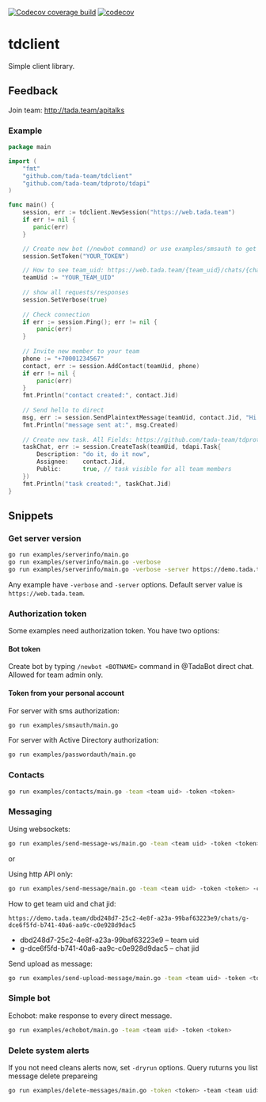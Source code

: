[![Codecov coverage build](https://github.com/tada-team/tdclient/actions/workflows/codecov.yml/badge.svg)](https://github.com/tada-team/tdclient/actions/workflows/codecov.yml) [![codecov](https://codecov.io/gh/tada-team/tdclient/branch/master/graph/badge.svg)](https://codecov.io/gh/tada-team/tdclient)

# tdclient
Simple client library.

## Feedback
Join team: http://tada.team/apitalks

### Example
```go
package main

import (
	"fmt"
	"github.com/tada-team/tdclient"
	"github.com/tada-team/tdproto/tdapi"
)

func main() {
    session, err := tdclient.NewSession("https://web.tada.team")
    if err != nil {
       panic(err)
    }

    // Create new bot (/newbot command) or use examples/smsauth to get own account token
    session.SetToken("YOUR_TOKEN")

    // How to see team_uid: https://web.tada.team/{team_uid}/chats/{chat_jid}
    teamUid := "YOUR_TEAM_UID" 
	
    // show all requests/responses
    session.SetVerbose(true)
 
    // Check connection
    if err := session.Ping(); err != nil {
        panic(err)
    }
    
    // Invite new member to your team
    phone := "+70001234567"
    contact, err := session.AddContact(teamUid, phone)
    if err != nil {
        panic(err)
    }
    fmt.Println("contact created:", contact.Jid)
    
    // Send hello to direct
    msg, err := session.SendPlaintextMessage(teamUid, contact.Jid, "Hi there!") 
    fmt.Println("message sent at:", msg.Created)
    
    // Create new task. All Fields: https://github.com/tada-team/tdproto/blob/master/tdapi/task.go
    taskChat, err := session.CreateTask(teamUid, tdapi.Task{
        Description: "do it, do it now",
        Assignee:    contact.Jid,
        Public:      true, // task visible for all team members
    }) 
    fmt.Println("task created:", taskChat.Jid)
}

```

## Snippets

### Get server version

```bash
go run examples/serverinfo/main.go
go run examples/serverinfo/main.go -verbose
go run examples/serverinfo/main.go -verbose -server https://demo.tada.team
```

Any example have `-verbose` and `-server` options. Default server value is `https://web.tada.team`.

### Authorization token

Some examples need authorization token. You have two options:

#### Bot token
 
Create bot by typing `/newbot <BOTNAME>` command in @TadaBot direct chat. 
Allowed for team admin only.

#### Token from your personal account

For server with sms authorization:
```bash
go run examples/smsauth/main.go
```

For server with Active Directory authorization:
```bash
go run examples/passwordauth/main.go
```

### Contacts

```bash
go run examples/contacts/main.go -team <team uid> -token <token>
```

### Messaging

Using websockets:
```bash
go run examples/send-message-ws/main.go -team <team uid> -token <token> -chat <chat jid> -message <message text>
```
or

Using http API only:
```bash
go run examples/send-message/main.go -team <team uid> -token <token> -chat <chat jid> -message <message text>
```

How to get team uid and chat jid:

```https://demo.tada.team/dbd248d7-25c2-4e8f-a23a-99baf63223e9/chats/g-dce6f5fd-b741-40a6-aa9c-c0e928d9dac5```
 
 * dbd248d7-25c2-4e8f-a23a-99baf63223e9 – team uid
 * g-dce6f5fd-b741-40a6-aa9c-c0e928d9dac5 – chat jid

Send upload as message:
```bash
go run examples/send-upload-message/main.go -team <team uid> -token <token> -chat <chat jid> -filepath <path to file>
```

### Simple bot

Echobot: make response to every direct message.

```bash
go run examples/echobot/main.go -team <team uid> -token <token>
```

### Delete system alerts

If you not need cleans alerts now, set `-dryrun` options. Query ruturns you list message delete prepareing

```bash
go run examples/delete-messages/main.go -token <token> -team <team uid> -chat <chat jid> -date <2017-12-31 or 2017-01-01 00:10:00>
```
